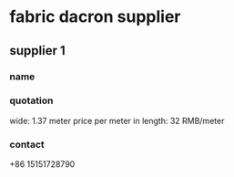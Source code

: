 # fabric dacron supplier

## supplier 1

### name

### quotation
wide: 1.37 meter
price per meter in length: 32 RMB/meter

### contact
+86 15151728790

##
